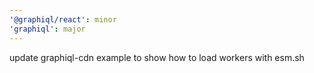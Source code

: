 ```yaml
---
'@graphiql/react': minor
'graphiql': major
---
```


update graphiql-cdn example to show how to load workers with esm.sh
